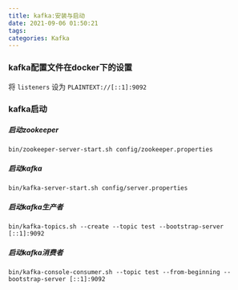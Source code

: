 ```yaml
---
title: kafka:安装与启动
date: 2021-09-06 01:50:21
tags:  
categories: Kafka
---
```

### kafka配置文件在docker下的设置

将 `listeners` 设为 `PLAINTEXT://[::1]:9092`

### kafka启动

##### 启动zookeeper

 ```shell
 bin/zookeeper-server-start.sh config/zookeeper.properties
 ```
##### 启动kafka

```shell
bin/kafka-server-start.sh config/server.properties
```
##### 启动kafka生产者

```shell
bin/kafka-topics.sh --create --topic test --bootstrap-server [::1]:9092
```
##### 启动kafka消费者

```shell
bin/kafka-console-consumer.sh --topic test --from-beginning --bootstrap-server [::1]:9092 
```

